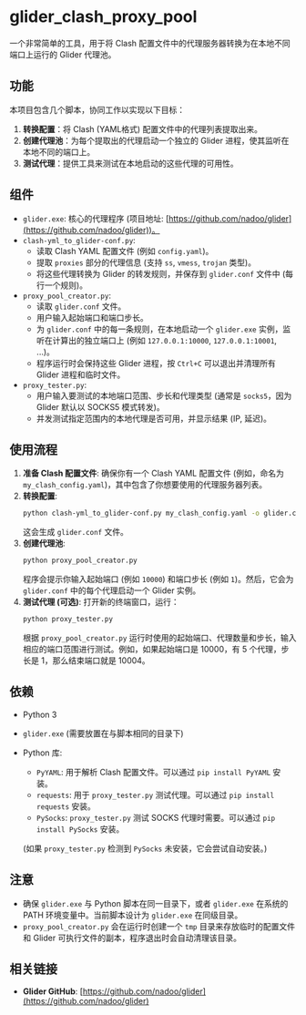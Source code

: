 # glider_clash_proxy_pool

一个非常简单的工具，用于将 Clash 配置文件中的代理服务器转换为在本地不同端口上运行的 Glider 代理池。

## 功能

本项目包含几个脚本，协同工作以实现以下目标：

1.  **转换配置**：将 Clash (YAML格式) 配置文件中的代理列表提取出来。
2.  **创建代理池**：为每个提取出的代理启动一个独立的 Glider 进程，使其监听在本地不同的端口上。
3.  **测试代理**：提供工具来测试在本地启动的这些代理的可用性。

## 组件

*   `glider.exe`: 核心的代理程序 (项目地址: [https://github.com/nadoo/glider](https://github.com/nadoo/glider))。
*   `clash-yml_to_glider-conf.py`:
    *   读取 Clash YAML 配置文件 (例如 `config.yaml`)。
    *   提取 `proxies` 部分的代理信息 (支持 `ss`, `vmess`, `trojan` 类型)。
    *   将这些代理转换为 Glider 的转发规则，并保存到 `glider.conf` 文件中 (每行一个规则)。
*   `proxy_pool_creator.py`:
    *   读取 `glider.conf` 文件。
    *   用户输入起始端口和端口步长。
    *   为 `glider.conf` 中的每一条规则，在本地启动一个 `glider.exe` 实例，监听在计算出的独立端口上 (例如 `127.0.0.1:10000`, `127.0.0.1:10001`, ...)。
    *   程序运行时会保持这些 Glider 进程，按 `Ctrl+C` 可以退出并清理所有 Glider 进程和临时文件。
*   `proxy_tester.py`:
    *   用户输入要测试的本地端口范围、步长和代理类型 (通常是 `socks5`，因为 Glider 默认以 SOCKS5 模式转发)。
    *   并发测试指定范围内的本地代理是否可用，并显示结果 (IP, 延迟)。

## 使用流程

1.  **准备 Clash 配置文件**: 确保你有一个 Clash YAML 配置文件 (例如，命名为 `my_clash_config.yaml`)，其中包含了你想要使用的代理服务器列表。
2.  **转换配置**:
    ```bash
    python clash-yml_to_glider-conf.py my_clash_config.yaml -o glider.conf
    ```
    这会生成 `glider.conf` 文件。
3.  **创建代理池**:
    ```bash
    python proxy_pool_creator.py
    ```
    程序会提示你输入起始端口 (例如 `10000`) 和端口步长 (例如 `1`)。然后，它会为 `glider.conf` 中的每个代理启动一个 Glider 实例。
4.  **测试代理 (可选)**:
    打开新的终端窗口，运行：
    ```bash
    python proxy_tester.py
    ```
    根据 `proxy_pool_creator.py` 运行时使用的起始端口、代理数量和步长，输入相应的端口范围进行测试。例如，如果起始端口是 10000，有 5 个代理，步长是 1，那么结束端口就是 10004。

## 依赖

*   Python 3
*   `glider.exe` (需要放置在与脚本相同的目录下)
*   Python 库:
    *   `PyYAML`: 用于解析 Clash 配置文件。可以通过 `pip install PyYAML` 安装。
    *   `requests`: 用于 `proxy_tester.py` 测试代理。可以通过 `pip install requests` 安装。
    *   `PySocks`: `proxy_tester.py` 测试 SOCKS 代理时需要。可以通过 `pip install PySocks` 安装。

    (如果 `proxy_tester.py` 检测到 `PySocks` 未安装，它会尝试自动安装。)

## 注意

*   确保 `glider.exe` 与 Python 脚本在同一目录下，或者 `glider.exe` 在系统的 PATH 环境变量中。当前脚本设计为 `glider.exe` 在同级目录。
*   `proxy_pool_creator.py` 会在运行时创建一个 `tmp` 目录来存放临时的配置文件和 Glider 可执行文件的副本，程序退出时会自动清理该目录。

## 相关链接

*   **Glider GitHub**: [https://github.com/nadoo/glider](https://github.com/nadoo/glider) 